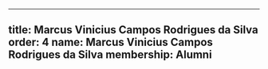 ---
  title: Marcus Vinicius Campos Rodrigues da Silva
  order: 4
  name: Marcus Vinicius Campos Rodrigues da Silva
  membership: Alumni
  ---
  
